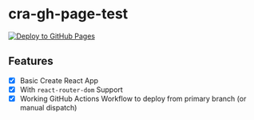 # cra-gh-page-test

[![Deploy to GitHub Pages](https://github.com/asincloud/cra-gh-page-test/actions/workflows/pages.yml/badge.svg)](https://github.com/asincloud/cra-gh-page-test/actions/workflows/pages.yml)

## Features

- [x] Basic Create React App
- [x] With `react-router-dom` Support
- [x] Working GitHub Actions Workflow to deploy from primary branch (or manual dispatch)
